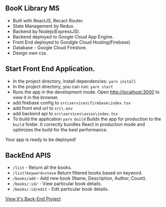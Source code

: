 ## BooK Library MS
* Built with ReactJS, Recact Router.
* State Management by Redux.
* Backend by Nodejs(ExpressJS).
* Backend deployed to Google Cloud App Engine.
* Front End deployed to Goodgle Cloud Hosting(Firebase)
* Database - Google Cloud Firestore.
* Design own css.

## Start Front End Application.

* In the project directory, install dependencies: `yarn install`
* In the project directory, you can run: `yarn start`
* Runs the app in the development mode. Open [http://localhost:3000](http://localhost:3000) to view it in the browser.
* add firebase config to `src\services\firebase\index.tsx`
* add front end url to `src\.env`
* add backend api to `src\services\axios\index.tsx`
* To build the application `yarn build` Builds the app for production to the `build` folder. It correctly bundles React in production mode and optimizes the build for the best performance.

Your app is ready to be deployed!

## BackEnd APIS
* `/list` - Return all the books.
* `/list?keyword=steve` Return filtered books based on keyword.
* `/books/add` - Add new book (Name, Description, Author, Count).
* `/books/:id/` - View particular book details.
* `/books/:id/edit` - Edit particular book details.

[View It's Back-End Project](https://github.com/argodeep/NodejS-Backend-Book_library)

